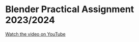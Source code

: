 
# Blender Practical Assignment 2023/2024

[Watch the video on YouTube](https://youtu.be/13YFANBQR4g)


